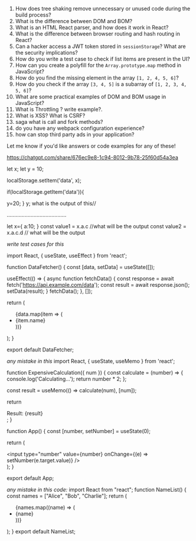 1. How does tree shaking remove unnecessary or unused code during the build process?  
2. What is the difference between DOM and BOM?  
3. What is an HTML React parser, and how does it work in React?  
4. What is the difference between browser routing and hash routing in React?  
5. Can a hacker access a JWT token stored in `sessionStorage`? What are the security implications?  
6. How do you write a test case to check if list items are present in the UI?  
7. How can you create a polyfill for the `Array.prototype.map` method in JavaScript?  
8. How do you find the missing element in the array `[1, 2, 4, 5, 6]`?  
9. How do you check if the array `[3, 4, 5]` is a subarray of `[1, 2, 3, 4, 5, 6]`?  
10. What are some practical examples of DOM and BOM usage in JavaScript?
11. What is Throttling ? write example?.
12. What is XSS? What is CSRF?
13. saga what is call and fork methods?
14. do you have any webpack configuration experience?
15. how can stop third party ads in your application?

Let me know if you'd like answers or code examples for any of these!

https://chatgpt.com/share/676ec9e8-1c94-8012-9b78-25f60d54a3ea

let x;
let y = 10;

localStorage.setItem('data', x);

if(localStorage.getItem('data')){

y=20;
}
y; what is the output of this//

…...….....................….......

let x={
a:10;
}
const value1 = x.a.c //what will be the output 
const value2 = x.a.c.d // what will be the output 



*write test cases for this*

import React, { useState, useEffect } from 'react';

function DataFetcher() {
  const [data, setData] = useState([]);


  useEffect(() => {
    async function fetchData() {
      const response = await fetch('https://api.example.com/data');
      const result = await response.json();
      setData(result);
    }
    fetchData();
  }, []);

  return (
    <ul>
      {data.map(item => (
        <li key={item.id}>{item.name}</li>
      ))}
    </ul>
  );
}

export default DataFetcher;


*any mistake in this*
import React, { useState, useMemo } from 'react';

function ExpensiveCalculation({ num }) {
  const calculate = (number) => {
    console.log('Calculating...');
    return number * 2;
  };

  const result = useMemo(() => calculate(num), [num]);

  return <div>Result: {result}</div>;
}

function App() {
  const [number, setNumber] = useState(0);

  return (
    <div>
      <input type="number" value={number} onChange={(e) => setNumber(e.target.value)} />
      <ExpensiveCalculation num={number} />
    </div>
  );
}

export default App;

*any mistake in this code:*
import React from "react";
function NameList() {
  const names = ["Alice", "Bob", "Charlie"];
  return (
    <ul>
      {names.map((name) => (
        <li key={name}>{name}</li>
      ))}
    </ul>
  );
}
export default NameList;


